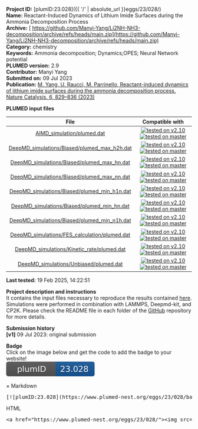 **Project ID:** [plumID:23.028]({{ '/' | absolute_url }}eggs/23/028/)  
**Name:**  Reactant-Induced Dynamics of Lithium Imide Surfaces during the Ammonia Decomposition Process  
**Archive:** [ https://github.com/Manyi-Yang/Li2NH-NH3-decomposition/archive/refs/heads/main.zip](https://github.com/Manyi-Yang/Li2NH-NH3-decomposition/archive/refs/heads/main.zip)  
**Category:**  chemistry  
**Keywords:**  Ammonia decomposition; Dynamics;OPES; Neural Network potential  
**PLUMED version:**  2.9  
**Contributor:**  Manyi Yang  
**Submitted on:** 09 Jul 2023  
**Publication:** [M. Yang, U. Raucci, M. Parrinello, Reactant-induced dynamics of lithium imide surfaces during the ammonia decomposition process. Nature Catalysis. 6, 829–836 (2023)](http://dx.doi.org/10.1038/s41929-023-01006-2)  
  
**PLUMED input files**  
  
| File     | Compatible with |  
|:--------:|:--------:|  
| [AIMD_simulation/plumed.dat](./data/AIMD_simulation/plumed.dat.md) |  [![tested on v2.10](https://img.shields.io/badge/v2.10-passing-green.svg)](data/AIMD_simulation/plumed.dat.plumed.stderr) [![tested on master](https://img.shields.io/badge/master-passing-green.svg)](data/AIMD_simulation/plumed.dat.plumed_master.stderr) |  
| [DeepMD_simulations/Biased/plumed_max_h2h.dat](./data/DeepMD_simulations/Biased/plumed_max_h2h.dat.md) |  [![tested on v2.10](https://img.shields.io/badge/v2.10-passing-green.svg)](data/DeepMD_simulations/Biased/plumed_max_h2h.dat.plumed.stderr) [![tested on master](https://img.shields.io/badge/master-passing-green.svg)](data/DeepMD_simulations/Biased/plumed_max_h2h.dat.plumed_master.stderr) |  
| [DeepMD_simulations/Biased/plumed_max_hn.dat](./data/DeepMD_simulations/Biased/plumed_max_hn.dat.md) |  [![tested on v2.10](https://img.shields.io/badge/v2.10-passing-green.svg)](data/DeepMD_simulations/Biased/plumed_max_hn.dat.plumed.stderr) [![tested on master](https://img.shields.io/badge/master-passing-green.svg)](data/DeepMD_simulations/Biased/plumed_max_hn.dat.plumed_master.stderr) |  
| [DeepMD_simulations/Biased/plumed_max_nn.dat](./data/DeepMD_simulations/Biased/plumed_max_nn.dat.md) |  [![tested on v2.10](https://img.shields.io/badge/v2.10-passing-green.svg)](data/DeepMD_simulations/Biased/plumed_max_nn.dat.plumed.stderr) [![tested on master](https://img.shields.io/badge/master-passing-green.svg)](data/DeepMD_simulations/Biased/plumed_max_nn.dat.plumed_master.stderr) |  
| [DeepMD_simulations/Biased/plumed_min_h1n.dat](./data/DeepMD_simulations/Biased/plumed_min_h1n.dat.md) |  [![tested on v2.10](https://img.shields.io/badge/v2.10-passing-green.svg)](data/DeepMD_simulations/Biased/plumed_min_h1n.dat.plumed.stderr) [![tested on master](https://img.shields.io/badge/master-passing-green.svg)](data/DeepMD_simulations/Biased/plumed_min_h1n.dat.plumed_master.stderr) |  
| [DeepMD_simulations/Biased/plumed_min_hn.dat](./data/DeepMD_simulations/Biased/plumed_min_hn.dat.md) |  [![tested on v2.10](https://img.shields.io/badge/v2.10-passing-green.svg)](data/DeepMD_simulations/Biased/plumed_min_hn.dat.plumed.stderr) [![tested on master](https://img.shields.io/badge/master-passing-green.svg)](data/DeepMD_simulations/Biased/plumed_min_hn.dat.plumed_master.stderr) |  
| [DeepMD_simulations/Biased/plumed_min_n1h.dat](./data/DeepMD_simulations/Biased/plumed_min_n1h.dat.md) |  [![tested on v2.10](https://img.shields.io/badge/v2.10-passing-green.svg)](data/DeepMD_simulations/Biased/plumed_min_n1h.dat.plumed.stderr) [![tested on master](https://img.shields.io/badge/master-passing-green.svg)](data/DeepMD_simulations/Biased/plumed_min_n1h.dat.plumed_master.stderr) |  
| [DeepMD_simulations/FES_calculation/plumed.dat](./data/DeepMD_simulations/FES_calculation/plumed.dat.md) |  [![tested on v2.10](https://img.shields.io/badge/v2.10-passing-green.svg)](data/DeepMD_simulations/FES_calculation/plumed.dat.plumed.stderr) [![tested on master](https://img.shields.io/badge/master-passing-green.svg)](data/DeepMD_simulations/FES_calculation/plumed.dat.plumed_master.stderr) |  
| [DeepMD_simulations/Kinetic_rate/plumed.dat](./data/DeepMD_simulations/Kinetic_rate/plumed.dat.md) |  [![tested on v2.10](https://img.shields.io/badge/v2.10-passing-green.svg)](data/DeepMD_simulations/Kinetic_rate/plumed.dat.plumed.stderr) [![tested on master](https://img.shields.io/badge/master-passing-green.svg)](data/DeepMD_simulations/Kinetic_rate/plumed.dat.plumed_master.stderr) |  
| [DeepMD_simulations/Unbiased/plumed.dat](./data/DeepMD_simulations/Unbiased/plumed.dat.md) |  [![tested on v2.10](https://img.shields.io/badge/v2.10-passing-green.svg)](data/DeepMD_simulations/Unbiased/plumed.dat.plumed.stderr) [![tested on master](https://img.shields.io/badge/master-passing-green.svg)](data/DeepMD_simulations/Unbiased/plumed.dat.plumed_master.stderr) |  
  
**Last tested:**  19 Feb 2025, 14:22:51
  
**Project description and instructions**  
It contains the input files necessary to reproduce the results contained [here](https://chemrxiv.org/engage/chemrxiv/article-details/633ad64ae665bdfc891bb5a2). Simulations were performed in combination with LAMMPS, Deepmd-kit, and CP2K. Please check the README file in each folder of the [GitHub](https://github.com/Manyi-Yang/Li2NH-NH3-decomposition) repository for more details.
  
**Submission history**  
**[v1]** 09 Jul 2023: original submission  
  
**Badge**  
Click on the image below and get the code to add the badge to your website!  
<img src="./badge.svg" alt="plumeDnest:23.028" id="myBtn" class="badge">
<div id="myModal" class="modal">
  <div class="modal-content">
    <span class="close">&times;</span>
    Markdown<pre>[![plumID:23.028](https://www.plumed-nest.org/eggs/23/028/badge.svg)](https://www.plumed-nest.org/eggs/23/028/)</pre>
    HTML<pre>&lt;a href="https://www.plumed-nest.org/eggs/23/028/"&gt;&lt;img src="https://www.plumed-nest.org/eggs/23/028/badge.svg" alt="plumID:23.028"&gt;&lt;/a&gt;</pre>
  </div>
</div>
